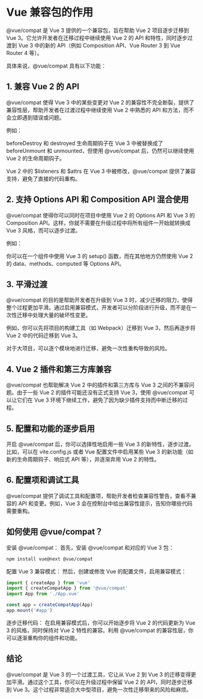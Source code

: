 
# Vue 兼容包的作用

@vue/compat 是 Vue 3 提供的一个兼容包，旨在帮助 Vue 2 项目逐步迁移到 Vue 3。它允许开发者在迁移过程中继续使用 Vue 2 的 API 和特性，同时逐步过渡到 Vue 3 中的新的 API（例如 Composition API、Vue Router 3 到 Vue Router 4 等）。

具体来说，@vue/compat 具有以下功能：

## 1. 兼容 Vue 2 的 API

@vue/compat 使得 Vue 3 中的某些变更对 Vue 2 的兼容性不完全断裂，提供了兼容性层，帮助开发者在过渡过程中继续使用 Vue 2 中熟悉的 API 和方法，而不会立即遇到错误或问题。

例如：

beforeDestroy 和 destroyed 生命周期钩子在 Vue 3 中被替换成了 beforeUnmount 和 unmounted，但使用 @vue/compat 后，仍然可以继续使用 Vue 2 的生命周期钩子。

Vue 2 中的 $listeners 和 $attrs 在 Vue 3 中被修改，@vue/compat 提供了兼容支持，避免了直接的代码重构。

## 2. 支持 Options API 和 Composition API 混合使用

@vue/compat 使得你可以同时在项目中使用 Vue 2 的 Options API 和 Vue 3 的 Composition API。这样，你就不需要在升级过程中将所有组件一开始就转换成 Vue 3 风格，而可以逐步过渡。

例如：

你可以在一个组件中使用 Vue 3 的 setup() 函数，而在其他地方仍然使用 Vue 2 的 data、methods、computed 等 Options API。

## 3. 平滑过渡

@vue/compat 的目的是帮助开发者在升级到 Vue 3 时，减少迁移的阻力，使得整个过程更加平滑。通过启用兼容模式，开发者可以分阶段进行升级，而不是在一次性迁移中处理大量的破坏性变更。

例如，你可以先将项目的构建工具（如 Webpack）迁移到 Vue 3，然后再逐步将 Vue 2 中的代码迁移到 Vue 3。

对于大项目，可以逐个模块地进行迁移，避免一次性重构导致的风险。

## 4. Vue 2 插件和第三方库兼容

@vue/compat 也帮助解决 Vue 2 中的插件和第三方库与 Vue 3 之间的不兼容问题。由于一些 Vue 2 的插件可能还没有正式支持 Vue 3，使用 @vue/compat 可以让它们在 Vue 3 环境下继续工作，避免了因为缺少插件支持而中断迁移的过程。

## 5. 配置和功能的逐步启用

开启 @vue/compat 后，你可以选择性地启用一些 Vue 3 的新特性，逐步过渡。比如，可以在 vite.config.js 或者 Vue 配置文件中启用某些 Vue 3 的新功能（如新的生命周期钩子、响应式 API 等），并逐渐弃用 Vue 2 的特性。

## 6. 配置项和调试工具

@vue/compat 提供了调试工具和配置项，帮助开发者检查兼容性警告，查看不兼容的 API 和变更。例如，Vue 3 会在控制台中给出兼容性提示，告知你哪些代码需要重构。

## 如何使用 @vue/compat？

安装 @vue/compat： 首先，安装 @vue/compat 和对应的 Vue 3 包：

```bash
npm install vue@next @vue/compat
```

配置 Vue 3 兼容模式： 然后，创建或修改 Vue 的配置文件，启用兼容模式：

```js
import { createApp } from 'vue'
import { createCompatApp } from '@vue/compat'
import App from './App.vue'

const app = createCompatApp(App)
app.mount('#app')
```

逐步迁移代码： 在启用兼容模式后，你可以开始逐步将 Vue 2 的代码更新为 Vue 3 的风格，同时保持对 Vue 2 特性的兼容。利用 @vue/compat 的兼容性层，你可以逐渐重构你的组件和功能。

## 结论

@vue/compat 是 Vue 3 的一个过渡工具，它让从 Vue 2 到 Vue 3 的迁移变得更加平滑。通过这个工具，你可以在升级过程中保留 Vue 2 的 API，同时逐步迁移到 Vue 3。这个过程非常适合大中型项目，避免一次性迁移带来的风险和麻烦。
